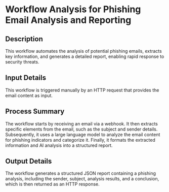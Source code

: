 # Workflow Analysis for Phishing Email Analysis and Reporting

## Description
This workflow automates the analysis of potential phishing emails, extracts key information, and generates a detailed report, enabling rapid response to security threats.

## Input Details
This workflow is triggered manually by an HTTP request that provides the email content as input.

## Process Summary
The workflow starts by receiving an email via a webhook. It then extracts specific elements from the email, such as the subject and sender details. Subsequently, it uses a large language model to analyze the email content for phishing indicators and categorize it. Finally, it formats the extracted information and AI analysis into a structured report.

## Output Details
The workflow generates a structured JSON report containing a phishing analysis, including the sender, subject, analysis results, and a conclusion, which is then returned as an HTTP response.
